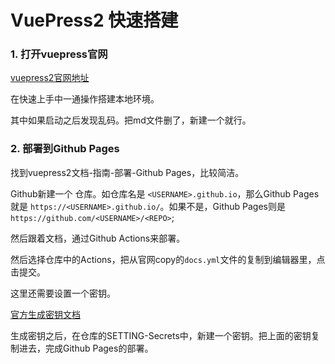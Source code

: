 # VuePress2 快速搭建

### 1. 打开vuepress官网

[vuepress2官网地址](https://v2.vuepress.vuejs.org/zh/)

在快速上手中一通操作搭建本地环境。

其中如果启动之后发现乱码。把md文件删了，新建一个就行。

### 2. 部署到Github Pages

找到vuepress2文档-指南-部署-Github Pages，比较简洁。

Github新建一个 仓库。如仓库名是 `<USERNAME>.github.io`，那么Github Pages就是 `https://<USERNAME>.github.io/`。如果不是，Github Pages则是`https://github.com/<USERNAME>/<REPO>`;

然后跟着文档，通过Github Actions来部署。

然后选择仓库中的Actions，把从官网copy的`docs.yml`文件的复制到编辑器里，点击提交。

这里还需要设置一个密钥。

[官方生成密钥文档](https://docs.github.com/en/github/authenticating-to-github/keeping-your-account-and-data-secure/creating-a-personal-access-token)

生成密钥之后，在仓库的SETTING-Secrets中，新建一个密钥。把上面的密钥复制进去，完成Github Pages的部署。